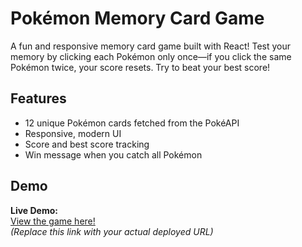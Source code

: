 # Pokémon Memory Card Game

A fun and responsive memory card game built with React!
Test your memory by clicking each Pokémon only once—if you click the same Pokémon twice, your score resets. Try to beat your best score!

## Features

- 12 unique Pokémon cards fetched from the PokéAPI
- Responsive, modern UI
- Score and best score tracking
- Win message when you catch all Pokémon

## Demo

**Live Demo:**  
[View the game here!](https://github.com/astrostar41ust/Project-Memory-Card)  
*(Replace this link with your actual deployed URL)*


